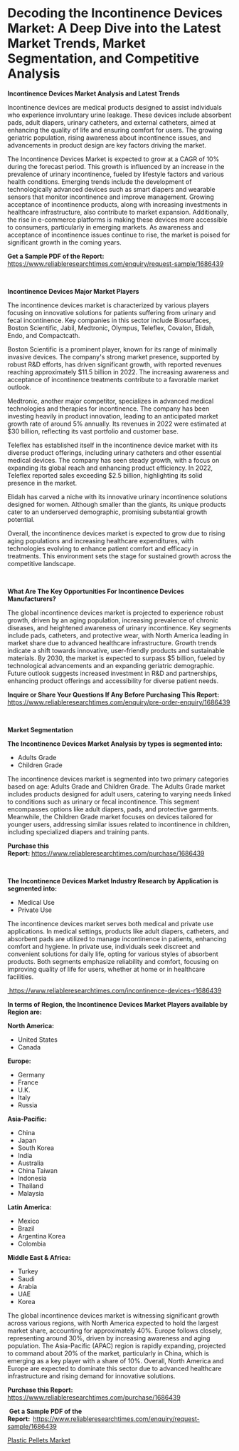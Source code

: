 <p><h1>Decoding the Incontinence Devices Market: A Deep Dive into the Latest Market Trends, Market Segmentation, and Competitive Analysis</h1></p><p><strong>Incontinence Devices Market Analysis and Latest Trends</strong></p>
<p><p>Incontinence devices are medical products designed to assist individuals who experience involuntary urine leakage. These devices include absorbent pads, adult diapers, urinary catheters, and external catheters, aimed at enhancing the quality of life and ensuring comfort for users. The growing geriatric population, rising awareness about incontinence issues, and advancements in product design are key factors driving the market.</p><p>The Incontinence Devices Market is expected to grow at a CAGR of 10% during the forecast period. This growth is influenced by an increase in the prevalence of urinary incontinence, fueled by lifestyle factors and various health conditions. Emerging trends include the development of technologically advanced devices such as smart diapers and wearable sensors that monitor incontinence and improve management. Growing acceptance of incontinence products, along with increasing investments in healthcare infrastructure, also contribute to market expansion. Additionally, the rise in e-commerce platforms is making these devices more accessible to consumers, particularly in emerging markets. As awareness and acceptance of incontinence issues continue to rise, the market is poised for significant growth in the coming years.</p></p>
<p><strong>Get a Sample PDF of the Report:&nbsp;</strong> <a href="https://www.reliableresearchtimes.com/enquiry/request-sample/1686439?utm_campaign=3183&utm_medium=2&utm_source=Github&utm_content=ia&utm_term=26032025&utm_id=incontinence-devices">https://www.reliableresearchtimes.com/enquiry/request-sample/1686439</a></p>
<p>&nbsp;</p>
<p><strong>Incontinence Devices Major Market Players</strong></p>
<p><p>The incontinence devices market is characterized by various players focusing on innovative solutions for patients suffering from urinary and fecal incontinence. Key companies in this sector include Biosurfaces, Boston Scientific, Jabil, Medtronic, Olympus, Teleflex, Covalon, Elidah, Endo, and Compactcath. </p><p>Boston Scientific is a prominent player, known for its range of minimally invasive devices. The company's strong market presence, supported by robust R&D efforts, has driven significant growth, with reported revenues reaching approximately $11.5 billion in 2022. The increasing awareness and acceptance of incontinence treatments contribute to a favorable market outlook.</p><p>Medtronic, another major competitor, specializes in advanced medical technologies and therapies for incontinence. The company has been investing heavily in product innovation, leading to an anticipated market growth rate of around 5% annually. Its revenues in 2022 were estimated at $30 billion, reflecting its vast portfolio and customer base.</p><p>Teleflex has established itself in the incontinence device market with its diverse product offerings, including urinary catheters and other essential medical devices. The company has seen steady growth, with a focus on expanding its global reach and enhancing product efficiency. In 2022, Teleflex reported sales exceeding $2.5 billion, highlighting its solid presence in the market.</p><p>Elidah has carved a niche with its innovative urinary incontinence solutions designed for women. Although smaller than the giants, its unique products cater to an underserved demographic, promising substantial growth potential.</p><p>Overall, the incontinence devices market is expected to grow due to rising aging populations and increasing healthcare expenditures, with technologies evolving to enhance patient comfort and efficacy in treatments. This environment sets the stage for sustained growth across the competitive landscape.</p></p>
<p>&nbsp;</p>
<p><strong>What Are The Key Opportunities For Incontinence Devices Manufacturers?</strong></p>
<p><p>The global incontinence devices market is projected to experience robust growth, driven by an aging population, increasing prevalence of chronic diseases, and heightened awareness of urinary incontinence. Key segments include pads, catheters, and protective wear, with North America leading in market share due to advanced healthcare infrastructure. Growth trends indicate a shift towards innovative, user-friendly products and sustainable materials. By 2030, the market is expected to surpass $5 billion, fueled by technological advancements and an expanding geriatric demographic. Future outlook suggests increased investment in R&D and partnerships, enhancing product offerings and accessibility for diverse patient needs.</p></p>
<p><strong>Inquire or Share Your Questions If Any Before Purchasing This Report:</strong> <a href="https://www.reliableresearchtimes.com/enquiry/pre-order-enquiry/1686439?utm_campaign=3183&utm_medium=2&utm_source=Github&utm_content=ia&utm_term=26032025&utm_id=incontinence-devices">https://www.reliableresearchtimes.com/enquiry/pre-order-enquiry/1686439</a></p>
<p>&nbsp;</p>
<p><strong>Market Segmentation</strong></p>
<p><strong>The Incontinence Devices Market Analysis by types is segmented into:</strong></p>
<p><ul><li>Adults Grade</li><li>Children Grade</li></ul></p>
<p><p>The incontinence devices market is segmented into two primary categories based on age: Adults Grade and Children Grade. The Adults Grade market includes products designed for adult users, catering to varying needs linked to conditions such as urinary or fecal incontinence. This segment encompasses options like adult diapers, pads, and protective garments. Meanwhile, the Children Grade market focuses on devices tailored for younger users, addressing similar issues related to incontinence in children, including specialized diapers and training pants.</p></p>
<p><strong>Purchase this Report:&nbsp;</strong><a href="https://www.reliableresearchtimes.com/purchase/1686439?utm_campaign=3183&utm_medium=2&utm_source=Github&utm_content=ia&utm_term=26032025&utm_id=incontinence-devices">https://www.reliableresearchtimes.com/purchase/1686439</a></p>
<p>&nbsp;</p>
<p><strong>The Incontinence Devices Market Industry Research by Application is segmented into:</strong></p>
<p><ul><li>Medical Use</li><li>Private Use</li></ul></p>
<p><p>The incontinence devices market serves both medical and private use applications. In medical settings, products like adult diapers, catheters, and absorbent pads are utilized to manage incontinence in patients, enhancing comfort and hygiene. In private use, individuals seek discreet and convenient solutions for daily life, opting for various styles of absorbent products. Both segments emphasize reliability and comfort, focusing on improving quality of life for users, whether at home or in healthcare facilities.</p></p>
<p><a href="https://www.reliableresearchtimes.com/incontinence-devices-r1686439?utm_campaign=3183&utm_medium=2&utm_source=Github&utm_content=ia&utm_term=26032025&utm_id=incontinence-devices">&nbsp;https://www.reliableresearchtimes.com/incontinence-devices-r1686439</a></p>
<p><strong>In terms of Region, the Incontinence Devices Market Players available by Region are:</strong></p>
<p>
    <p> <strong> North America: </strong>
        <ul>
            <li>United States</li>
            <li>Canada</li>
        </ul>
        </p> 
    <p> <strong> Europe: </strong>
        <ul>
            <li>Germany</li>
            <li>France</li>
            <li>U.K.</li>
            <li>Italy</li>
            <li>Russia</li>
        </ul>
        </p> 
    <p> <strong> Asia-Pacific: </strong>
        <ul>
            <li>China</li>
            <li>Japan</li>
            <li>South Korea</li>
            <li>India</li>
            <li>Australia</li>
            <li>China Taiwan</li>
            <li>Indonesia</li>
            <li>Thailand</li>
            <li>Malaysia</li>
        </ul>
        </p> 
    <p> <strong> Latin America: </strong>
        <ul>
            <li>Mexico</li>
            <li>Brazil</li>
            <li>Argentina Korea</li>
            <li>Colombia</li>
        </ul>
        </p> 
    <p> <strong> Middle East & Africa: </strong>
        <ul>
            <li>Turkey</li>
            <li>Saudi</li>
            <li>Arabia</li>
            <li>UAE</li>
            <li>Korea</li>
        </ul>
    </p>
    </p>
<p><p>The global incontinence devices market is witnessing significant growth across various regions, with North America expected to hold the largest market share, accounting for approximately 40%. Europe follows closely, representing around 30%, driven by increasing awareness and aging population. The Asia-Pacific (APAC) region is rapidly expanding, projected to command about 20% of the market, particularly in China, which is emerging as a key player with a share of 10%. Overall, North America and Europe are expected to dominate this sector due to advanced healthcare infrastructure and rising demand for innovative solutions.</p></p>
<p><strong>Purchase this Report: </strong><a href="https://www.reliableresearchtimes.com/purchase/1686439?utm_campaign=3183&utm_medium=2&utm_source=Github&utm_content=ia&utm_term=26032025&utm_id=incontinence-devices">https://www.reliableresearchtimes.com/purchase/1686439</a></p>
<p>&nbsp;<strong>Get a Sample PDF of the Report:&nbsp;&nbsp;</strong><a href="https://www.reliableresearchtimes.com/enquiry/request-sample/1686439?utm_campaign=3183&utm_medium=2&utm_source=Github&utm_content=ia&utm_term=26032025&utm_id=incontinence-devices">https://www.reliableresearchtimes.com/enquiry/request-sample/1686439</a></p>
<p><strong></strong></p>
<p><p><a href="https://github.com/nacrehuipie/Market-Research-Report-List-1/blob/main/plastic-pellets-market.md?utm_campaign=3183&utm_medium=2&utm_source=Github&utm_content=ia&utm_term=26032025&utm_id=incontinence-devices">Plastic Pellets Market</a></p></p>
